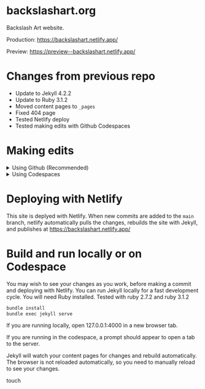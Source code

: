 # backslashart.org

Backslash Art website.

Production:
https://backslashart.netlify.app/

Preview:
https://preview--backslashart.netlify.app/



# Changes from previous repo

- Update to Jekyll 4.2.2
- Update to Ruby 3.1.2
- Moved content pages to `_pages`
- Fixed 404 page
- Tested Netlify deploy
- Tested making edits with Github Codespaces

# Making edits

<details><summary>Using Github (Recommended)</summary>
1. Open [the repo](https://github.com/jbakse/backslashart.org) on github.
2. Switch to the preview branch.
3. Use the Github editor to edit content on a page. Commit edit with pithy commit message.
4. See changes on https://preview--backslashart.netlify.app/
5. Issue pull request to request your changes be merged into `main`.
</details>

<details><summary>Using Codespaces</summary>

1. Navigate to the repo on Github
2. From the `Code` button dropdown choose `Codespaces` > `Create Codespace`

   This should open a new browser tab with VS Code running in a "codespace". The process hung for me, but a browser reload quickly fixed it.

3. Make some edits

   A good place to make some test edits is `_pages/test.md`

4. Commit your edits

5. Netlify should deploy your changes.

   This typically takes 1 to 5 minutes.

   See your changes at https://backslashart.netlify.app/

   You can also work in a branch if you want to preview your changes without publishing to the main site.

</details>
   
# Deploying with Netlify

This site is deplyed with Netlify. When new commits are added to the `main` branch, netlify automatically pulls the changes, rebuilds the site with Jekyll, and publishes at https://backslashart.netlify.app/


# Build and run locally or on Codespace

You may wish to see your changes as you work, before making a commit and deploying with Netlify. You can run Jekyll locally for a fast development cycle. You will need Ruby installed. Tested with ruby 2.7.2 and ruby 3.1.2

```bash
bundle install
bundle exec jekyll serve
```

If you are running locally, open 127.0.0.1:4000 in a new browser tab.

If you are running in the codespace, a prompt should appear to open a tab to the server.

Jekyll will watch your content pages for changes and rebuild automatically. The browser is not reloaded automatically, so you need to manually reload to see your changes.


touch

